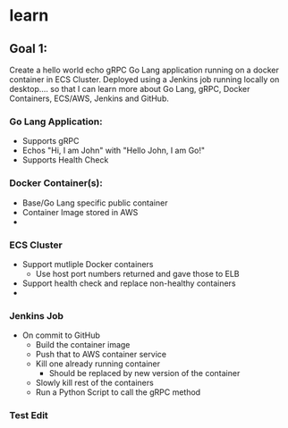 # learn

## Goal 1: 
Create a hello world echo gRPC Go Lang application running on a docker container in ECS Cluster. Deployed using a Jenkins job running locally on desktop.... so that I can learn more about Go Lang, gRPC, Docker Containers, ECS/AWS, Jenkins and GitHub.

### Go Lang Application: 
- Supports gRPC
- Echos "Hi, I am John" with "Hello John, I am Go!"
- Supports Health Check

### Docker Container(s):
- Base/Go Lang specific public container
- Container Image stored in AWS
- 

### ECS Cluster
- Support mutliple Docker containers
   - Use host port numbers returned and gave those to ELB
- Support health check and replace non-healthy containers
- 

### Jenkins Job
- On commit to GitHub
    - Build the container image
    - Push that to AWS container service
    - Kill one already running container
        - Should be replaced by new version of the container
    - Slowly kill rest of the containers
    - Run a Python Script to call the gRPC method

### Test Edit 

